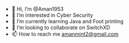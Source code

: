 - 👋 Hi, I’m @Aman1953
- 👀 I’m interested in Cyber Security
- 🌱 I’m currently learning Java and Foot printing
- 💞️ I’m looking to collaborate on SwitchXD
- 📫 How to reach me amanmint2@gmail.com

<!---
Aman1953/Aman1953 is a ✨ special ✨ repository because its `README.md` (this file) appears on your GitHub profile.
You can click the Preview link to take a look at your changes.
--->
